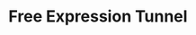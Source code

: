 ---
categories:
- '2000'
- '2010'
events:
- audio_id: null
  building: Free Expression Tunnel
  categories: free-expression-tunnel
  description: Originally held at the Free Expression Tunnel, this became an annual
    event to promote diversity and inclusion on campus.
  event_decade: '2010'
  event_id: '42'
  excerpt: Originally held at the Free Expression Tunnel, this became an annual event
    to promote diversity and inclusion on campus.
  iiif_crop: null
  image id (orig): mc00336-Free-Expression-Tunnel-Feb-2012-01
  image_caption: null
  image_id: mc00336-Free-Expression-Tunnel-Feb-2012-01
  image_type: null
  redirect_from: null
  start_date: 01/01/2011
  title: First Respect the Pack event
  year: '2011'
- audio_id: sa-rwb-035
  building: Free Expression Tunnel
  categories: free-expression-tunnel
  description: Racial epithets were painted in the tunnel.  When these were discovered,
    students protested against the offensive images by blocking entrance to the tunnel.
    Chancellor Woodson released a statement which declared "... we must create an
    environment and an overall sense of global awareness on campus that encourages
    and embraces all forms of diversity."
  event_decade: '2010'
  event_id: '52'
  excerpt: Racial epithets were painted in the tunnel.  When these were discovered,
    students protested against the offensive images by blocking entrance to the tunnel.
    Chancellor Woodson released a statement which declared "... we must create an
    environment and an overall sense of global awareness on campus that encourages
    and embraces all forms of diversity."
  iiif_crop: null
  image id (orig): funk_freeExpression1
  image_caption: null
  image_id: funk_freeExpression1
  image_type: null
  redirect_from: /events/53/index.html
  start_date: 01/01/2010
  title: Racial Epithets Painted In Freedom of Expression Tunnel
  year: '2010'
- audio_id: sa-rwb-034
  building: Free Expression Tunnel
  categories: free-expression-tunnel
  description: Racist and threatening graffiti, directed at (then) President-elect
    Barack Obama, was found in the Free Expression Tunnel. Because of the threats,
    the Secret Service was among those called to investigate. The four students responsible
    were identified and admitted to the act. The students issued an anonymous public
    apology. In response to the incident, which received international media attention,
    Chancellor Oblinger established the Campus Culture Task Force Committee to discuss
    methods of improving the campus climate and possible revisions for Student Conduct
    practices and Free Expression Tunnel procedures. Students also held a "Unity Rally"
    to denounce the acts of racism.
  event_decade: '2000'
  event_id: '53'
  excerpt: Racist and threatening graffiti, directed at (then) President-elect Barack
    Obama, was found in the Free Expression Tunnel. Because of the threats, the Secret
    Service was among those called to investigate. The four students responsible were
    identified and admitted to the act. The students issued an anonymous public apology.
    In response to the incident, which received international media attention, Chancellor
    Oblinger established the Campus Culture Task Force Committee to discuss methods
    of improving the campus climate and possible revisions for Student Conduct practices
    and Free Expression Tunnel procedures. Students also held a "Unity Rally" to denounce
    the acts of racism.
  iiif_crop: null
  image id (orig): 3funk_ObamaVisitsNCSU_034
  image_caption: null
  image_id: 3funk_ObamaVisitsNCSU_034
  image_type: null
  redirect_from: /events/52/index.html
  start_date: 01/01/2008
  title: Racist Graffiti Directed at Obama
  year: '2008'
lat: '35.785599'
layout: post
lng: '-78.6717'
order: 22
permalink: places/free-expression-tunnel/
place: free-expression-tunnel
title: Free Expression Tunnel

---